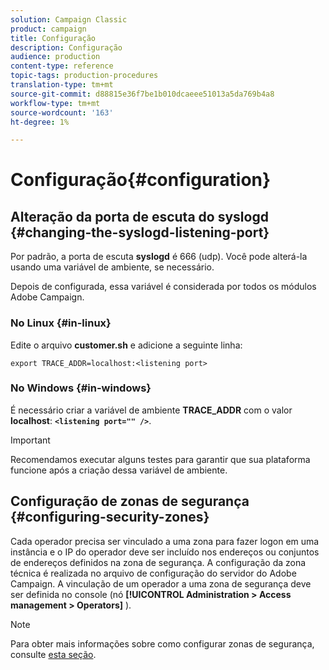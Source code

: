 ```yaml
---
solution: Campaign Classic
product: campaign
title: Configuração
description: Configuração
audience: production
content-type: reference
topic-tags: production-procedures
translation-type: tm+mt
source-git-commit: d88815e36f7be1b010dcaeee51013a5da769b4a8
workflow-type: tm+mt
source-wordcount: '163'
ht-degree: 1%

---
```



# Configuração{#configuration}

## Alteração da porta de escuta do syslogd {#changing-the-syslogd-listening-port}

Por padrão, a porta de escuta **syslogd** é 666 (udp). Você pode alterá-la usando uma variável de ambiente, se necessário.

Depois de configurada, essa variável é considerada por todos os módulos Adobe Campaign.

### No Linux {#in-linux}

Edite o arquivo **customer.sh** e adicione a seguinte linha:

```
export TRACE_ADDR=localhost:<listening port>
```

### No Windows {#in-windows}

É necessário criar a variável de ambiente **TRACE_ADDR** com o valor **localhost**: **`<listening port="" />`**.

>[!IMPORTANT]
>
>Recomendamos executar alguns testes para garantir que sua plataforma funcione após a criação dessa variável de ambiente.

## Configuração de zonas de segurança {#configuring-security-zones}

Cada operador precisa ser vinculado a uma zona para fazer logon em uma instância e o IP do operador deve ser incluído nos endereços ou conjuntos de endereços definidos na zona de segurança. A configuração da zona técnica é realizada no arquivo de configuração do servidor do Adobe Campaign. A vinculação de um operador a uma zona de segurança deve ser definida no console (nó **[!UICONTROL Administration > Access management > Operators]** ).

>[!NOTE]
>
>Para obter mais informações sobre como configurar zonas de segurança, consulte [esta seção](../../installation/using/security-zones.md).
